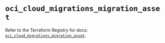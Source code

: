 # `oci_cloud_migrations_migration_asset`

Refer to the Terraform Registry for docs: [`oci_cloud_migrations_migration_asset`](https://registry.terraform.io/providers/oracle/oci/6.18.0/docs/resources/cloud_migrations_migration_asset).
